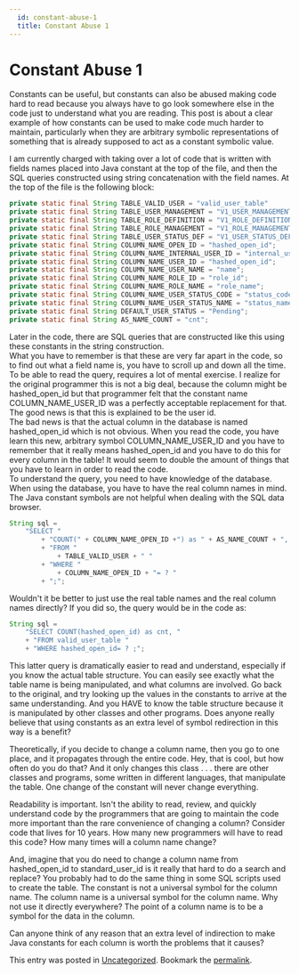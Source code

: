```yaml
---
  id: constant-abuse-1
  title: Constant Abuse 1
---
```

#  Constant Abuse 1

Constants can be useful, but constants can also be abused making code hard to read because you always have to go look somewhere else in the code just to understand what you are reading. This post is about a clear example of how constants can be used to make code much harder to maintain, particularly when they are arbitrary symbolic representations of something that is already supposed to act as a constant symbolic value.  

I am currently charged with taking over a lot of code that is written with fields names placed into Java constant at the top of the file, and then the SQL queries constructed using string concatenation with the field names. At the top of the file is the following block:

```java
private static final String TABLE_VALID_USER = "valid_user_table"
private static final String TABLE_USER_MANAGEMENT = "V1_USER_MANAGEMENT_TABLE";
private static final String TABLE_ROLE_DEFINITION = "V1_ROLE_DEFINITION_TABLE";
private static final String TABLE_ROLE_MANAGEMENT = "V1_ROLE_MANAGEMENT_TABLE";
private static final String TABLE_USER_STATUS_DEF = "V1_USER_STATUS_DEFNITION";
private static final String COLUMN_NAME_OPEN_ID = "hashed_open_id";
private static final String COLUMN_NAME_INTERNAL_USER_ID = "internal_user_id";
private static final String COLUMN_NAME_USER_ID = "hashed_open_id";
private static final String COLUMN_NAME_USER_NAME = "name";
private static final String COLUMN_NAME_ROLE_ID = "role_id";
private static final String COLUMN_NAME_ROLE_NAME = "role_name";
private static final String COLUMN_NAME_USER_STATUS_CODE = "status_code";
private static final String COLUMN_NAME_USER_STATUS_NAME = "status_name";
private static final String DEFAULT_USER_STATUS = "Pending";
private static final String AS_NAME_COUNT = "cnt";

```


Later in the code, there are SQL queries that are constructed like this using these constants in the string construction.  
What you have to remember is that these are very far apart in the code, so to find out what a field name is, you have to scroll up and down all the time. To be able to read the query, requires a lot of mental exercise. I realize for the original programmer this is not a big deal, because the column might be hashed\_open\_id but that programmer felt that the constant name COLUMN\_NAME\_USER\_ID was a perfectly acceptable replacement for that. The good news is that this is explained to be the user id.  
The bad news is that the actual column in the database is named hashed\_open\_id which is not obvious. When you read the code, you have learn this new, arbitrary symbol COLUMN\_NAME\_USER\_ID and you have to remember that it really means hashed\_open\_id and you have to do this for every column in the table! It would seem to double the amount of things that you have to learn in order to read the code.  
To understand the query, you need to have knowledge of the database. When using the database, you have to have the real column names in mind. The Java constant symbols are not helpful when dealing with the SQL data browser.

```java
String sql =
    "SELECT "
        + "COUNT(" + COLUMN_NAME_OPEN_ID +") as " + AS_NAME_COUNT + ", "
        + "FROM "
            + TABLE_VALID_USER + " "
        + "WHERE "
            + COLUMN_NAME_OPEN_ID + "= ? "
        + ";";

```


Wouldn't it be better to just use the real table names and the real column names directly? If you did so, the query would be in the code as:

```java
String sql =
    "SELECT COUNT(hashed_open_id) as cnt, "
    + "FROM valid_user_table "
    + "WHERE hashed_open_id= ? ;";

```


This latter query is dramatically easier to read and understand, especially if you know the actual table structure. You can easily see exactly what the table name is being manipulated, and what columns are involved. Go back to the original, and try looking up the values in the constants to arrive at the same understanding. And you HAVE to know the table structure because it is manipulated by other classes and other programs. Does anyone really believe that using constants as an extra level of symbol redirection in this way is a benefit?  

Theoretically, if you decide to change a column name, then you go to one place, and it propagates through the entire code. Hey, that is cool, but how often do you do that? And it only changes this class . . . there are other classes and programs, some written in different languages, that manipulate the table. One change of the constant will never change everything.  

Readability is important. Isn't the ability to read, review, and quickly understand code by the programmers that are going to maintain the code more important than the rare convenience of changing a column? Consider code that lives for 10 years. How many new programmers will have to read this code? How many times will a column name change?  

And, imagine that you do need to change a column name from hashed\_open\_id to standard\_user\_id is it really that hard to do a search and replace? You probably had to do the same thing in some SQL scripts used to create the table. The constant is not a universal symbol for the column name. The column name is a universal symbol for the column name. Why not use it directly everywhere? The point of a column name is to be a symbol for the data in the column.  

Can anyone think of any reason that an extra level of indirection to make Java constants for each column is worth the problems that it causes?

This entry was posted in [Uncategorized](https://agiletribe.purplehillsbooks.com/category/uncategorized/). Bookmark the [permalink](https://agiletribe.purplehillsbooks.com/2016/03/09/constant-abuse/ "Permalink to Constant Abuse").